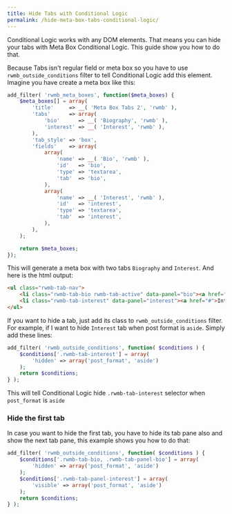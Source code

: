 ```yaml
---
title: Hide Tabs with Conditional Logic
permalink: /hide-meta-box-tabs-conditional-logic/
---
```


Conditional Logic works with any DOM elements. That means you can hide your tabs with Meta Box Conditional Logic. This guide show you how to do that.

Because Tabs isn't regular field or meta box so you have to use `rwmb_outside_conditions` filter to tell Conditional Logic add this element. Imagine you have create a meta box like this:

```php
add_filter( 'rwmb_meta_boxes', function($meta_boxes) {
    $meta_boxes[] = array(
        'title'     => __( 'Meta Box Tabs 2', 'rwmb' ),
        'tabs'      => array(
            'bio'      => __( 'Biography', 'rwmb' ),
            'interest' => __( 'Interest', 'rwmb' ),
        ),
        'tab_style' => 'box',
        'fields'    => array(
            array(
                'name' => __( 'Bio', 'rwmb' ),
                'id'   => 'bio',
                'type' => 'textarea',
                'tab'  => 'bio',
            ),
            array(
                'name' => __( 'Interest', 'rwmb' ),
                'id'   => 'interest',
                'type' => 'textarea',
                'tab'  => 'interest',
            ),
        ),
    );

    return $meta_boxes;
});
```

This will generate a meta box with two tabs `Biography` and `Interest`. And here is the html output:

```html
<ul class="rwmb-tab-nav">
    <li class="rwmb-tab-bio rwmb-tab-active" data-panel="bio"><a href="#">Biography</a></li>
    <li class="rwmb-tab-interest" data-panel="interest"><a href="#">Interest</a></li>
</ul>
```

If you want to hide a tab, just add its class to `rwmb_outside_conditions` filter. For example, if I want to hide `Interest` tab when post format is `aside`. Simply add these lines:

```php
add_filter( 'rwmb_outside_conditions', function( $conditions ) {
    $conditions['.rwmb-tab-interest'] = array(
        'hidden' => array('post_format', 'aside')
    );
    return $conditions;
} );
```

This will tell Conditional Logic hide `.rwmb-tab-interest` selector when `post_format` is `aside`

### Hide the first tab

In case you want to hide the first tab, you have to hide its tab pane also and show the next tab pane, this example shows you how to do that:

```php
add_filter( 'rwmb_outside_conditions', function( $conditions ) {
    $conditions['.rwmb-tab-bio, .rwmb-tab-panel-bio'] = array(
        'hidden' => array('post_format', 'aside')
    );
    $conditions['.rwmb-tab-panel-interest'] = array(
        'visible' => array('post_format', 'aside')
    );
    return $conditions;
} );
```